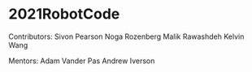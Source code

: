 # 2021RobotCode
Contributors: 
Sivon Pearson
Noga Rozenberg
Malik Rawashdeh
Kelvin Wang

Mentors:
Adam Vander Pas
Andrew Iverson
